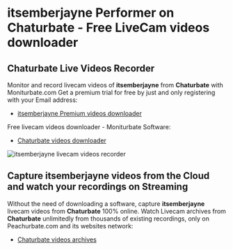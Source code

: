 # itsemberjayne Performer on Chaturbate - Free LiveCam videos downloader

## Chaturbate Live Videos Recorder

Monitor and record livecam videos of **itsemberjayne** from **Chaturbate** with Moniturbate.com
Get a premium trial for free by just and only registering with your Email address:
* [itsemberjayne Premium videos downloader](https://moniturbate.com/request-demo-licence-key.html)

Free livecam videos downloader - Moniturbate Software:
* [Chaturbate videos downloader](https://moniturbate.com/moniturbate-download-software.html)

![itsemberjayne livecam videos recorder](https://peachurnet.com/templates/moniturbate-software.png)


## Capture itsemberjayne videos from the Cloud and watch your recordings on Streaming

Without the need of downloading a software, capture **itsemberjayne** livecam videos from **Chaturbate** 100% online.
Watch Livecam archives from **Chaturbate** unlimitedly from thousands of existing recordings, only on Peachurbate.com and its websites network:
* [Chaturbate videos archives](https://peachurnet.com/)